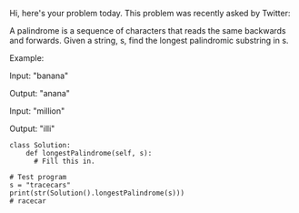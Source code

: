 Hi, here's your problem today. This problem was recently asked by Twitter:

A palindrome is a sequence of characters that reads the same backwards and forwards. Given a string, s, find the longest palindromic substring in s.

Example:

Input: "banana"

Output: "anana"

Input: "million"

Output: "illi"
```     
class Solution: 
    def longestPalindrome(self, s):
      # Fill this in.
   
# Test program
s = "tracecars"
print(str(Solution().longestPalindrome(s)))
# racecar
```